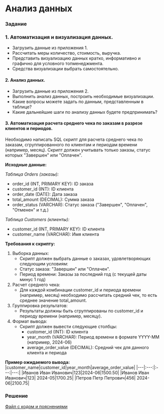 # Анализ данных

### Задание
### 1. Автоматизация и визуализация данных.
   - Загрузить данные из приложения 1.
   - Рассчитать меры количество, стоимость, выручка.
   - Представить визуализацию данных кратко, информативно и графично для условного топменеджмента.
   - Средства визуализации выбрать самостоятельно.

#### 2. Анализ данных.
   - Загрузить данные из приложения 2.
   - Выполнить анализ данных, построить необходимые визуализации.
   - Какие вопросы можете задать по данным, представленным в таблице?
   - Какие дальнейшие шаги по анализу данных будете предпринимать?
  
#### 3. Автоматизация расчета среднего чека по заказам в разрезе клиентов и периодов.

Необходимо написать SQL скрипт для расчета среднего чека по заказам, сгруппированного по клиентам и периодам времени (например, месяц). Скрипт должен учитывать только заказы, статус которых "Завершен" или "Оплачен".

__Исходные данные:__

_Таблица Orders (заказы):_
- order_id (INT, PRIMARY KEY): ID заказа
- customer_id (INT): ID клиента
- order_date (DATE): Дата заказа
- total_amount (DECIMAL): Сумма заказа
- order_status (VARCHAR): Статус заказа ("Завершен", "Оплачен", "Отменен" и т.д.)
  
_Таблица Customers (клиенты):_
- customer_id (INT, PRIMARY KEY): ID клиента
- customer_name (VARCHAR): Имя клиента

__Требования к скрипту:__
1. Выборка данных:
   - Скрипт должен выбрать данные о заказах, удовлетворяющих следующим условиям:
   - Статус заказа: "Завершен" или "Оплачен".
   - Период времени: Заказы за последний год (с текущей даты минус 1 год)
2. Расчет среднего чека:
   - Для каждой комбинации customer_id и периода времени (например, месяц) необходимо рассчитать средний чек, то есть среднее значение total_amount.
3. Группировка результатов:
   - Результаты должны быть сгруппированы по customer_id и периоду времени (например, месяцу).
4. Формат вывода:
   - Скрипт должен вывести следующие столбцы:
     - customer_id (INT): ID клиента
     - year_month (VARCHAR): Период времени в формате YYYY-MM (например, 2024-06)
     - average_order_value (DECIMAL): Средний чек для данного клиента и периода
  
__Пример ожидаемого вывода:__
|customer_name|customer_id|year_month|average_order_value|
|---|:---:|:---:|---:|
|Иванов Иван Иванович|123|2024-06|1500.50|
|Иванов Иван Иванович|123| 2024-05|1700.25|
|Петров Петр Петрович|456| 2024-06|2100.75|

### Решение
[Файл с кодом и пояснениями](/Projects/10_Test_tasks/Task_7/Solution.ipynb)
